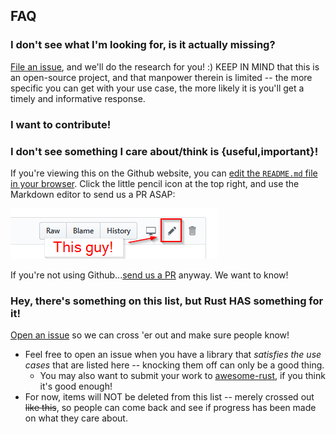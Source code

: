 ## FAQ

### I don't see what I'm looking for, is it actually missing?

[File an issue](https://github.com/ErichDonGubler/not-yet-awesome-rust/issues/new), and we'll do the research for you! :) KEEP IN MIND that this is an open-source project, and that manpower therein is limited -- the more specific you can get with your use case, the more likely it is you'll get a timely and informative response.

### I want to contribute!
### I don't see something I care about/think is {useful,important}!

If you're viewing this on the Github website, you can [edit the `README.md` file in your browser](https://github.com/ErichDonGubler/not-yet-awesome-rust/edit/master/README.md). Click the little pencil icon at the top right, and use the Markdown editor to send us a PR ASAP:

![Editing this from Github](github-edit-pencil-example.png)

If you're not using Github...[send us a PR](https://github.com/ErichDonGubler/not-yet-awesome-rust/pulls) anyway. We want to know!

### Hey, there's something on this list, but Rust HAS something for it!

[Open an issue](https://github.com/ErichDonGubler/not-yet-awesome-rust/issues/new) so we can cross 'er out and make sure people know!
* Feel free to open an issue when you have a library that *satisfies the use cases* that are listed here -- knocking them off can only be a good thing.
    * You may also want to submit your work to [awesome-rust](https://github.com/rust-unofficial/awesome-rust), if you think it's good enough!
* For now, items will NOT be deleted from this list -- merely crossed out ~~like this~~, so people can come back and see if progress has been made on what they care about.
